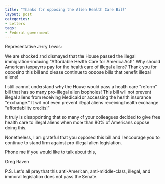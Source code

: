```yaml
---
title: "Thanks for opposing the Alien Health Care Bill"
layout: post
categories:
- Letters
tags:
- Federal government
---
```


Representative Jerry Lewis:

We are shocked and dismayed that the House passed the illegal immigration-inducing "Affordable Health Care for America Act!" Why should American taxpayers pay for the health care of illegal aliens? Thank you for opposing this bill and please continue to oppose bills that benefit illegal aliens!  
  
I still cannot understand why the House would pass a health care "reform" bill that has so many pro-illegal alien loopholes! This bill will not prevent illegal aliens from receiving Medicaid or accessing the health insurance "exchange." It will not even prevent illegal aliens receiving health exchange "affordability credits!"

It truly is disappointing that so many of your colleagues decided to give free health care to illegal aliens when more than 80% of Americans oppose doing this.

Nonetheless, I am grateful that you opposed this bill and I encourage you to continue to stand firm against pro-illegal alien legislation.

Phone me if you would like to talk about this,

Greg Raven

P.S. Let's all pray that this anti-American, anti-middle-class, illegal, and immoral legislation does not pass the Senate.